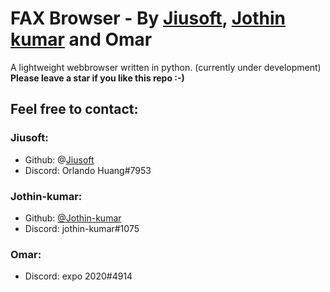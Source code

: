 # FAX Browser - By [Jiusoft](https://github.com/jiusoft), [Jothin kumar](https://jothin-kumar.github.io/) and Omar
A lightweight webbrowser written in python. (currently under development)
**Please leave a star if you like this repo :-)**

## Feel free to contact:
### Jiusoft:
 - Github: @[Jiusoft](https://github.com/jiusoft)
 - Discord: Orlando Huang#7953
### Jothin-kumar:
 - Github: [@Jothin-kumar](https://github.com/jothin-kumar)
 - Discord: jothin-kumar#1075
### Omar:
 - Discord: expo 2020#4914
